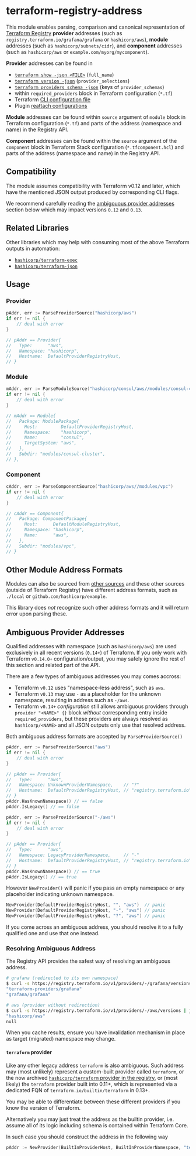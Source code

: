 # terraform-registry-address

This module enables parsing, comparison and canonical representation of
[Terraform Registry](https://registry.terraform.io/) **provider** addresses
(such as `registry.terraform.io/grafana/grafana` or `hashicorp/aws`),
**module** addresses (such as `hashicorp/subnets/cidr`),
and **component** addresses (such as `hashicorp/aws` or `example.com/myorg/mycomponent`).

**Provider** addresses can be found in

 - [`terraform show -json <FILE>`](https://www.terraform.io/internals/json-format#configuration-representation) (`full_name`)
 - [`terraform version -json`](https://www.terraform.io/cli/commands/version#example) (`provider_selections`)
 - [`terraform providers schema -json`](https://www.terraform.io/cli/commands/providers/schema#providers-schema-representation) (keys of `provider_schemas`)
 - within `required_providers` block in Terraform configuration (`*.tf`)
 - Terraform [CLI configuration file](https://www.terraform.io/cli/config/config-file#provider-installation)
 - Plugin [reattach configurations](https://www.terraform.io/plugin/debugging#running-terraform-with-a-provider-in-debug-mode)

**Module** addresses can be found within `source` argument
of `module` block in Terraform configuration (`*.tf`)
and parts of the address (namespace and name) in the Registry API.

**Component** addresses can be found within the `source` argument
of the `component` block in Terraform Stack configuration (`*.tfcomponent.hcl`)
and parts of the address (namespace and name) in the Registry API.

## Compatibility

The module assumes compatibility with Terraform v0.12 and later,
which have the mentioned JSON output produced by corresponding CLI flags.

We recommend carefully reading the [ambigouous provider addresses](#Ambiguous-Provider-Addresses)
section below which may impact versions `0.12` and `0.13`.

## Related Libraries

Other libraries which may help with consuming most of the above Terraform
outputs in automation:

 - [`hashicorp/terraform-exec`](https://github.com/hashicorp/terraform-exec)
 - [`hashicorp/terraform-json`](https://github.com/hashicorp/terraform-json)

## Usage

### Provider

```go
pAddr, err := ParseProviderSource("hashicorp/aws")
if err != nil {
	// deal with error
}

// pAddr == Provider{
//   Type:      "aws",
//   Namespace: "hashicorp",
//   Hostname:  DefaultProviderRegistryHost,
// }
```

### Module

```go
mAddr, err := ParseModuleSource("hashicorp/consul/aws//modules/consul-cluster")
if err != nil {
	// deal with error
}

// mAddr == Module{
//   Package: ModulePackage{
//     Host:         DefaultProviderRegistryHost,
//     Namespace:    "hashicorp",
//     Name:         "consul",
//     TargetSystem: "aws",
//   },
//   Subdir: "modules/consul-cluster",
// },
```

### Component

```go
cAddr, err := ParseComponentSource("hashicorp/aws//modules/vpc")
if err != nil {
	// deal with error
}

// cAddr == Component{
//   Package: ComponentPackage{
//     Host:      DefaultModuleRegistryHost,
//     Namespace: "hashicorp",
//     Name:      "aws",
//   },
//   Subdir: "modules/vpc",
// }
```

## Other Module Address Formats

Modules can also be sourced from [other sources](https://www.terraform.io/language/modules/sources)
and these other sources (outside of Terraform Registry)
have different address formats, such as `./local` or
`github.com/hashicorp/example`.

This library does _not_ recognize such other address formats
and it will return error upon parsing these.

## Ambiguous Provider Addresses

Qualified addresses with namespace (such as `hashicorp/aws`)
are used exclusively in all recent versions (`0.14+`) of Terraform.
If you only work with Terraform `v0.14.0+` configuration/output, you may
safely ignore the rest of this section and related part of the API.

There are a few types of ambiguous addresses you may comes accross:

 - Terraform `v0.12` uses "namespace-less address", such as `aws`.
 - Terraform `v0.13` may use `-` as a placeholder for the unknown namespace,
   resulting in address such as `-/aws`.
 - Terraform `v0.14+` _configuration_ still allows ambiguous providers
   through `provider "<NAME>" {}` block _without_ corresponding
   entry inside `required_providers`, but these providers are always
   resolved as `hashicorp/<NAME>` and all JSON outputs only use that
   resolved address.

Both ambiguous address formats are accepted by `ParseProviderSource()`

```go
pAddr, err := ParseProviderSource("aws")
if err != nil {
	// deal with error
}

// pAddr == Provider{
//   Type:      "aws",
//   Namespace: UnknownProviderNamespace,    // "?"
//   Hostname:  DefaultProviderRegistryHost, // "registry.terraform.io"
// }
pAddr.HasKnownNamespace() // == false
pAddr.IsLegacy() // == false
```
```go
pAddr, err := ParseProviderSource("-/aws")
if err != nil {
	// deal with error
}

// pAddr == Provider{
//   Type:      "aws",
//   Namespace: LegacyProviderNamespace,     // "-"
//   Hostname:  DefaultProviderRegistryHost, // "registry.terraform.io"
// }
pAddr.HasKnownNamespace() // == true
pAddr.IsLegacy() // == true
```

However `NewProvider()` will panic if you pass an empty namespace
or any placeholder indicating unknown namespace.

```go
NewProvider(DefaultProviderRegistryHost, "", "aws")  // panic
NewProvider(DefaultProviderRegistryHost, "-", "aws") // panic
NewProvider(DefaultProviderRegistryHost, "?", "aws") // panic
```

If you come across an ambiguous address, you should resolve
it to a fully qualified one and use that one instead.

### Resolving Ambiguous Address

The Registry API provides the safest way of resolving an ambiguous address.

```sh
# grafana (redirected to its own namespace)
$ curl -s https://registry.terraform.io/v1/providers/-/grafana/versions | jq '(.id, .moved_to)'
"terraform-providers/grafana"
"grafana/grafana"

# aws (provider without redirection)
$ curl -s https://registry.terraform.io/v1/providers/-/aws/versions | jq '(.id, .moved_to)'
"hashicorp/aws"
null
```

When you cache results, ensure you have invalidation
mechanism in place as target (migrated) namespace may change.

#### `terraform` provider

Like any other legacy address `terraform` is also ambiguous. Such address may
(most unlikely) represent a custom-built provider called `terraform`,
or the now archived [`hashicorp/terraform` provider in the registry](https://registry.terraform.io/providers/hashicorp/terraform/latest),
or (most likely) the `terraform` provider built into 0.11+, which is
represented via a dedicated FQN of `terraform.io/builtin/terraform` in 0.13+.

You may be able to differentiate between these different providers if you
know the version of Terraform.

Alternatively you may just treat the address as the builtin provider,
i.e. assume all of its logic including schema is contained within
Terraform Core.

In such case you should construct the address in the following way
```go
pAddr := NewProvider(BuiltInProviderHost, BuiltInProviderNamespace, "terraform")
```
